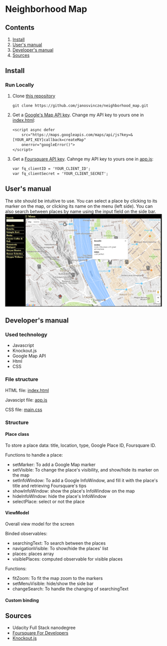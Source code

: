 # Neighborhood Map
## Contents
1. [Install](#install)
2. [User's manual](#users-manual)
3. [Developer's manual](#developers-manual)
4. [Sources](#sources)

## Install
### Run Locally
 1. Clone [this repository](https://github.com/janosvincze/neighborhood_map.git)

    ```
    git clone https://github.com/janosvincze/neighborhood_map.git
    ```

 2. Get a [Google's Map API key](https://developers.google.com/maps/documentation/javascript/get-api-key).
  Change my API key to yours one in [index.html](https://github.com/janosvincze/neighborhood_map/blob/master/index.html#L64):

    ```
    <script async defer
        src="https://maps.googleapis.com/maps/api/js?key=&[YOUR_API_KEY]callback=createMap"
        onerror="googleError()">
    </script>
    ```

 3. Get a [Foursquare API key](https://foursquare.com/developers/register).
  Cahnge my API key to yours one in [app.js](https://github.com/janosvincze/neighborhood_map/blob/master/js/app.js#L7):

    ```
    var fq_clientID = 'YOUR_CLIENT_ID';
    var fq_clientSecret = 'YOUR_CLIENT_SECRET';
    ```

## User's manual
The site should be intuitive to use. You can select a place by clicking to its marker on the map, or clicking its name on the menu (left side). You can also search between places by name using the input field on the side bar.
![alt text][home_page_picture]


## Developer's manual

### Used technology
  * Javascript
  * Knockout.js
  * Google Map API
  * Html
  * CSS

### File structure

HTML file: [index.html](https://github.com/janosvincze/neighborhood_map/blob/master/index.html)

Javascipt file: [app.js](https://github.com/janosvincze/neighborhood_map/blob/master/js/app.js)

CSS file: [main.css](https://github.com/janosvincze/neighborhood_map/blob/master/static/main.css)

### Structure

#### Place class
 To store a place data: title, location, type, Google Place ID, Foursquare ID.
 
 Functions to handle a place:
 * setMarker: To add a Google Map marker
 * setVisible: To change the place's visibility, and show/hide its marker on the map
 * setInfoWindow: To add a Google InfoWindow, and fill it with the place's title and retrieving Foursquare's tips
 * showInfoWindow: show the place's InfoWindow on the map
 * hideInfoWIndow: hide the place's InfoWindow
 * selectPlace: select or not the place
 
#### ViewModel
 Overall view model for the screen
 
 Binded observables:
 * searchingText: To search between the places
 * navigationVisible: To show/hide the places' list
 * places: places array
 * visiblePlaces: computed observable for visible places
 
 Functions:
 * fitZoom: To fit the map zoom to the markers
 * setMenuVisible: hide/show the side bar
 * changeSearch: To handle the changing of searchingText
 
#### Custom binding



## Sources
  * Udacity Full Stack nanodegree
  * [Foursquare For Developers](https://developer.foursquare.com/)
  * [Knockout.js](http://knockoutjs.com/)

[home_page_picture]: https://github.com/janosvincze/neighborhood_map/blob/master/screenshot/map.png "Home page"
